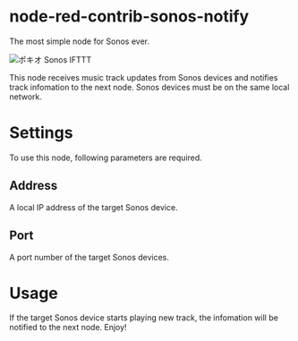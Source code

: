 # node-red-contrib-sonos-notify

The most simple node for Sonos ever.

![ポキオ Sonos IFTTT](https://lh3.googleusercontent.com/EL4CbWEkowVlXIqRIj1fy_TFtY896akj4HCRswZMzlEGuzsDPb-txWcreQ34KQhR2p4p3EYh4zWiradQS-f6kvtQ9QQfS7kM_HG9lNOE2wq6JjguI0wcfI5ScDkyWH7U4M_RjEx-uwM=s600 "ポキオ Sonos IFTTT")

This node receives music track updates from Sonos devices and notifies track infomation to the next node. Sonos devices must be on the same local network.


# Settings

To use this node, following parameters are required.

## Address

A local IP address of the target Sonos device.


## Port

A port number of the target Sonos devices. 


# Usage

If the target Sonos device starts playing new track, the infomation will be notified to the next node. Enjoy!  